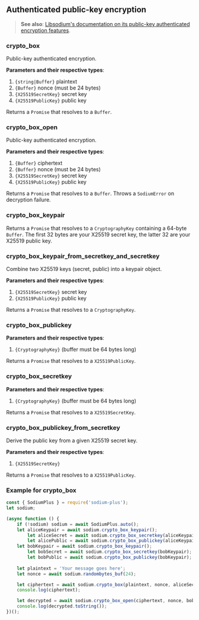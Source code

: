 ## Authenticated public-key encryption

> **See also**: [Libsodium's documentation on its public-key authenticated encryption features](https://download.libsodium.org/doc/public-key_cryptography/authenticated_encryption).

### crypto_box

Public-key authenticated encryption.

**Parameters and their respective types**:

1. `{string|Buffer}` plaintext
2. `{Buffer}` nonce (must be 24 bytes)
3. `{X25519SecretKey}` secret key
4. `{X25519PublicKey}` public key

Returns a `Promise` that resolves to a `Buffer`.

### crypto_box_open

Public-key authenticated encryption.

**Parameters and their respective types**:

1. `{Buffer}` ciphertext
2. `{Buffer}` nonce (must be 24 bytes)
3. `{X25519SecretKey}` secret key
4. `{X25519PublicKey}` public key

Returns a `Promise` that resolves to a `Buffer`.
Throws a `SodiumError` on decryption failure.

### crypto_box_keypair

Returns a `Promise` that resolves to a `CryptographyKey` containing a 64-byte
`Buffer`. The first 32 bytes are your X25519 secret key, the latter 32 are your
X25519 public key.

### crypto_box_keypair_from_secretkey_and_secretkey

Combine two X25519 keys (secret, public) into a keypair object.

**Parameters and their respective types**:

1. `{X25519SecretKey}` secret key
2. `{X25519PublicKey}` public key

Returns a `Promise` that resolves to a `CryptographyKey`.

### crypto_box_publickey

**Parameters and their respective types**:

1. `{CryptographyKey}` (buffer must be 64 bytes long)

Returns a `Promise` that resolves to a `X25519PublicKey`.

### crypto_box_secretkey

**Parameters and their respective types**:

1. `{CryptographyKey}` (buffer must be 64 bytes long)

Returns a `Promise` that resolves to a `X25519SecretKey`.

### crypto_box_publickey_from_secretkey

Derive the public key from a given X25519 secret key.

**Parameters and their respective types**:

1. `{X25519SecretKey}`

Returns a `Promise` that resolves to a `X25519PublicKey`.

### Example for crypto_box

```javascript
const { SodiumPlus } = require('sodium-plus');
let sodium;

(async function () {
    if (!sodium) sodium = await SodiumPlus.auto();
    let aliceKeypair = await sodium.crypto_box_keypair();
        let aliceSecret = await sodium.crypto_box_secretkey(aliceKeypair);
        let alicePublic = await sodium.crypto_box_publickey(aliceKeypair);
    let bobKeypair = await sodium.crypto_box_keypair();
        let bobSecret = await sodium.crypto_box_secretkey(bobKeypair);
        let bobPublic = await sodium.crypto_box_publickey(bobKeypair);
    
    let plaintext = 'Your message goes here';
    let nonce = await sodium.randombytes_buf(24);

    let ciphertext = await sodium.crypto_box(plaintext, nonce, aliceSecret, bobPublic);    
    console.log(ciphertext);

    let decrypted = await sodium.crypto_box_open(ciphertext, nonce, bobSecret, alicePublic);
    console.log(decrypted.toString());
})();
```
